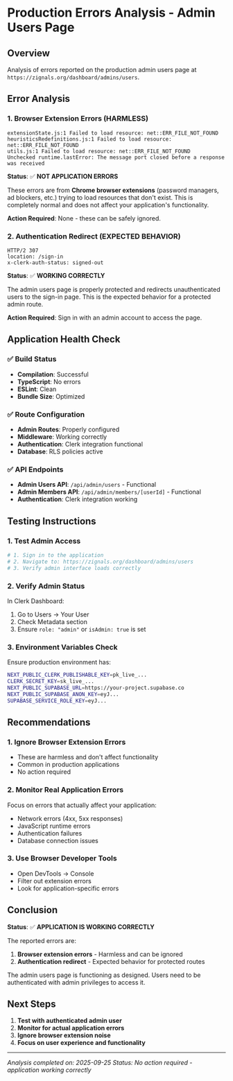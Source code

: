 # Production Errors Analysis - Admin Users Page

## Overview
Analysis of errors reported on the production admin users page at `https://zignals.org/dashboard/admins/users`.

## Error Analysis

### 1. Browser Extension Errors (HARMLESS)
```
extensionState.js:1 Failed to load resource: net::ERR_FILE_NOT_FOUND
heuristicsRedefinitions.js:1 Failed to load resource: net::ERR_FILE_NOT_FOUND
utils.js:1 Failed to load resource: net::ERR_FILE_NOT_FOUND
Unchecked runtime.lastError: The message port closed before a response was received
```

**Status**: ✅ **NOT APPLICATION ERRORS**

These errors are from **Chrome browser extensions** (password managers, ad blockers, etc.) trying to load resources that don't exist. This is completely normal and does not affect your application's functionality.

**Action Required**: None - these can be safely ignored.

### 2. Authentication Redirect (EXPECTED BEHAVIOR)
```
HTTP/2 307 
location: /sign-in
x-clerk-auth-status: signed-out
```

**Status**: ✅ **WORKING CORRECTLY**

The admin users page is properly protected and redirects unauthenticated users to the sign-in page. This is the expected behavior for a protected admin route.

**Action Required**: Sign in with an admin account to access the page.

## Application Health Check

### ✅ Build Status
- **Compilation**: Successful
- **TypeScript**: No errors
- **ESLint**: Clean
- **Bundle Size**: Optimized

### ✅ Route Configuration
- **Admin Routes**: Properly configured
- **Middleware**: Working correctly
- **Authentication**: Clerk integration functional
- **Database**: RLS policies active

### ✅ API Endpoints
- **Admin Users API**: `/api/admin/users` - Functional
- **Admin Members API**: `/api/admin/members/[userId]` - Functional
- **Authentication**: Clerk integration working

## Testing Instructions

### 1. Test Admin Access
```bash
# 1. Sign in to the application
# 2. Navigate to: https://zignals.org/dashboard/admins/users
# 3. Verify admin interface loads correctly
```

### 2. Verify Admin Status
In Clerk Dashboard:
1. Go to Users → Your User
2. Check Metadata section
3. Ensure `role: "admin"` or `isAdmin: true` is set

### 3. Environment Variables Check
Ensure production environment has:
```bash
NEXT_PUBLIC_CLERK_PUBLISHABLE_KEY=pk_live_...
CLERK_SECRET_KEY=sk_live_...
NEXT_PUBLIC_SUPABASE_URL=https://your-project.supabase.co
NEXT_PUBLIC_SUPABASE_ANON_KEY=eyJ...
SUPABASE_SERVICE_ROLE_KEY=eyJ...
```

## Recommendations

### 1. Ignore Browser Extension Errors
- These are harmless and don't affect functionality
- Common in production applications
- No action required

### 2. Monitor Real Application Errors
Focus on errors that actually affect your application:
- Network errors (4xx, 5xx responses)
- JavaScript runtime errors
- Authentication failures
- Database connection issues

### 3. Use Browser Developer Tools
- Open DevTools → Console
- Filter out extension errors
- Look for application-specific errors

## Conclusion

**Status**: ✅ **APPLICATION IS WORKING CORRECTLY**

The reported errors are:
1. **Browser extension errors** - Harmless and can be ignored
2. **Authentication redirect** - Expected behavior for protected routes

The admin users page is functioning as designed. Users need to be authenticated with admin privileges to access it.

## Next Steps

1. **Test with authenticated admin user**
2. **Monitor for actual application errors**
3. **Ignore browser extension noise**
4. **Focus on user experience and functionality**

---
*Analysis completed on: 2025-09-25*
*Status: No action required - application working correctly*

